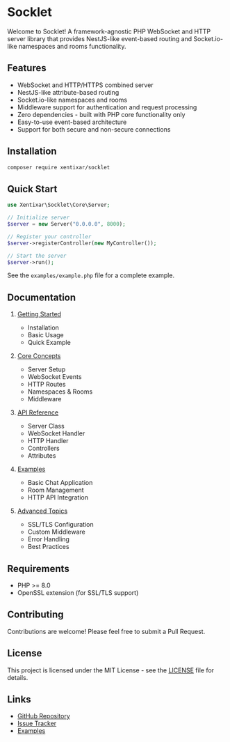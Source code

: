 # Socklet

Welcome to Socklet! A framework-agnostic PHP WebSocket and HTTP server library that provides NestJS-like event-based routing and Socket.io-like namespaces and rooms functionality.

## Features

- WebSocket and HTTP/HTTPS combined server
- NestJS-like attribute-based routing
- Socket.io-like namespaces and rooms
- Middleware support for authentication and request processing
- Zero dependencies - built with PHP core functionality only
- Easy-to-use event-based architecture
- Support for both secure and non-secure connections

## Installation

```bash
composer require xentixar/socklet
```

## Quick Start

```php
use Xentixar\Socklet\Core\Server;

// Initialize server
$server = new Server("0.0.0.0", 8000);

// Register your controller
$server->registerController(new MyController());

// Start the server
$server->run();
```

See the `examples/example.php` file for a complete example.

## Documentation

1. [Getting Started](docs/getting-started.md)
   - Installation
   - Basic Usage
   - Quick Example

2. [Core Concepts](docs/core-concepts.md)
   - Server Setup
   - WebSocket Events
   - HTTP Routes
   - Namespaces & Rooms
   - Middleware

3. [API Reference](docs/api-reference.md)
   - Server Class
   - WebSocket Handler
   - HTTP Handler
   - Controllers
   - Attributes

4. [Examples](docs/examples.md)
   - Basic Chat Application
   - Room Management
   - HTTP API Integration

5. [Advanced Topics](docs/advanced-topics.md)
   - SSL/TLS Configuration
   - Custom Middleware
   - Error Handling
   - Best Practices

## Requirements

- PHP >= 8.0
- OpenSSL extension (for SSL/TLS support)

## Contributing

Contributions are welcome! Please feel free to submit a Pull Request.

## License

This project is licensed under the MIT License - see the [LICENSE](LICENSE) file for details.

## Links

- [GitHub Repository](https://github.com/xentixar/socklet)
- [Issue Tracker](https://github.com/xentixar/socklet/issues)
- [Examples](examples)
